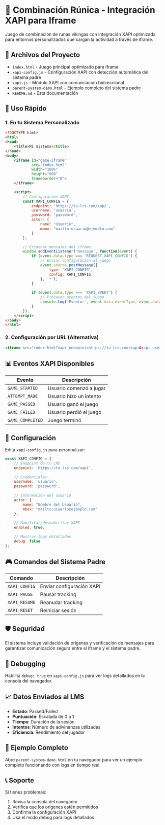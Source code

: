 # 🎯 Combinación Rúnica - Integración XAPI para Iframe

Juego de combinación de runas vikingas con integración XAPI optimizada para entornos personalizados que cargan la actividad a través de iframe.

## 📁 Archivos del Proyecto

- `index.html` - Juego principal optimizado para iframe
- `xapi-config.js` - Configuración XAPI con detección automática del sistema padre
- `xapi.js` - Módulo XAPI con comunicación bidireccional
- `parent-system-demo.html` - Ejemplo completo del sistema padre
- `README.md` - Esta documentación

## 🚀 Uso Rápido

### 1. En tu Sistema Personalizado

```html
<!DOCTYPE html>
<html>
<head>
    <title>Mi Sistema</title>
</head>
<body>
    <iframe id="game-iframe" 
            src="index.html" 
            width="100%" 
            height="600" 
            frameborder="0">
    </iframe>

    <script>
        // Configuración XAPI
        const XAPI_CONFIG = {
            endpoint: 'https://tu-lrs.com/xapi',
            username: 'usuario',
            password: 'password',
            actor: {
                name: "Usuario",
                mbox: "mailto:usuario@ejemplo.com"
            }
        };

        // Escuchar mensajes del iframe
        window.addEventListener('message', function(event) {
            if (event.data.type === 'REQUEST_XAPI_CONFIG') {
                // Enviar configuración al juego
                event.source.postMessage({
                    type: 'XAPI_CONFIG',
                    config: XAPI_CONFIG
                }, '*');
            }
            
            if (event.data.type === 'XAPI_EVENT') {
                // Procesar eventos del juego
                console.log('Evento:', event.data.eventType, event.data.data);
            }
        });
    </script>
</body>
</html>
```

### 2. Configuración por URL (Alternativa)

```html
<iframe src="index.html?xapi_endpoint=https://tu-lrs.com/xapi&xapi_user=usuario&xapi_pass=password"></iframe>
```

## 📊 Eventos XAPI Disponibles

| Evento | Descripción |
|--------|-------------|
| `GAME_STARTED` | Usuario comenzó a jugar |
| `ATTEMPT_MADE` | Usuario hizo un intento |
| `GAME_PASSED` | Usuario ganó el juego |
| `GAME_FAILED` | Usuario perdió el juego |
| `GAME_COMPLETED` | Juego terminó |

## 🔧 Configuración

Edita `xapi-config.js` para personalizar:

```javascript
const XAPI_CONFIG = {
    // Endpoint de tu LRS
    endpoint: 'https://tu-lrs.com/xapi',
    
    // Credenciales
    username: 'usuario',
    password: 'password',
    
    // Información del usuario
    actor: {
        name: "Nombre del Usuario",
        mbox: "mailto:usuario@ejemplo.com"
    },
    
    // Habilitar/deshabilitar XAPI
    enabled: true,
    
    // Mostrar logs detallados
    debug: false
};
```

## 🎮 Comandos del Sistema Padre

| Comando | Descripción |
|---------|-------------|
| `XAPI_CONFIG` | Enviar configuración XAPI |
| `XAPI_PAUSE` | Pausar tracking |
| `XAPI_RESUME` | Reanudar tracking |
| `XAPI_RESET` | Reiniciar sesión |

## 🛡️ Seguridad

El sistema incluye validación de orígenes y verificación de mensajes para garantizar comunicación segura entre el iframe y el sistema padre.

## 🐛 Debugging

Habilita `debug: true` en `xapi-config.js` para ver logs detallados en la consola del navegador.

## 📈 Datos Enviados al LMS

- **Estado**: Passed/Failed
- **Puntuación**: Escalada de 0 a 1
- **Tiempo**: Duración de la sesión
- **Intentos**: Número de adivinanzas utilizadas
- **Eficiencia**: Rendimiento del jugador

## 🎯 Ejemplo Completo

Abre `parent-system-demo.html` en tu navegador para ver un ejemplo completo funcionando con logs en tiempo real.

## 📞 Soporte

Si tienes problemas:
1. Revisa la consola del navegador
2. Verifica que los orígenes estén permitidos
3. Confirma la configuración XAPI
4. Usa el modo debug para logs detallados